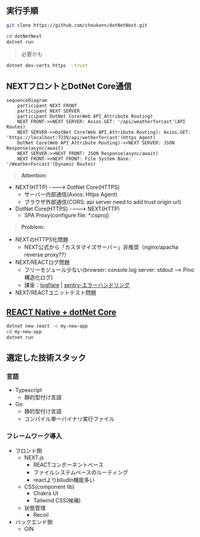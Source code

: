 ## 実行手順

```bash
git clone https://github.com/choukonn/dotNetNext.git
```

```bash
cd dotNetNext
dotnet run
```
> 必要かも
```bash
dotnet dev-certs https --trust
```

## NEXTフロントとDotNet Core通信

```mermaid
sequenceDiagram
    participant NEXT FRONT
    participant NEXT SERVER
    participant DotNet Core(Web API_Attribute Routing)
    NEXT FRONT->>NEXT SERVER: Axios.GET: '/api/weatherforcast'(API Routes)
    NEXT SERVER->>DotNet Core(Web API_Attribute Routing): Axios.GET: 'https://localhost:7239/api/wetherforcast'(Https Agent)
    DotNet Core(Web API_Attribute Routing)->>NEXT SERVER: JSON Response(async/await)
    NEXT SERVER->>NEXT FRONT: JSON Response(async/await)
    NEXT FRONT->>NEXT FRONT: File System Base: '/WeatherForcast'(Dynamic Routes)
```

> **Attention:**

- NEXT(HTTP) ----> DotNet Core(HTTPS)
    - サーバー内部通信(Axios: Https Agent)
    - ブラウザ外部通信(CORS: api server need to add trust origin url)
- DotNet Core(HTTPS) ----> NEXT(HTTP)
    - SPA Proxy(configure file: *.csproj)

> **Problem:**

- NEXTのHTTPS化問題
    - NEXT公式から「カスタマイズサーバー」非推奨（nginx/apacha reverse proxy??）
- NEXT/REACTログ問題
    - フリーモジュール少ない(browser: console.log server: stdout --> Pino構造化ログ)
    - 課金：[logflare](https://logflare.app/pricing)   |  [sentry-エラーハンドリング](https://sentry.io/pricing/)
- NEXT/REACTユニットテスト問題

## [REACT Native + dotNet Core](https://docs.microsoft.com/en-us/aspnet/core/client-side/spa/react?view=aspnetcore-6.0&tabs=visual-studio)

```bash
dotnet new react -o my-new-app
cd my-new-app
dotnet run
```


## 選定した技術スタック

### 言語

- Typescript
    - 静的型付け言語
- Go
    - 静的型付け言語
    - コンパイル単一バイナリ実行ファイル

### フレームワーク導入

- フロント側
    - NEXT.js
        - REACTコンポーネントベース
        - ファイルシステムベースのルーティング
        - reactよりbiludIn機能多い
    - CSS(component lib)
        - Chakra UI
        - Tailwind CSS(候補)
    - 状態管理
        - Recoil
- バックエンド側
    - GIN
